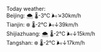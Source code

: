 Today weather:  
Beijing: 🌨  🌡️-3°C 🌬️↘30km/h  
Tianjin: ❄️ 🌡️-2°C 🌬️↓39km/h  
Shijiazhuang: 🌨  🌡️-2°C 🌬️↓15km/h  
Tangshan: ❄️ 🌡️-2°C 🌬️↓17km/h  

